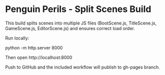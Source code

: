 # Penguin Perils - Split Scenes Build

This build splits scenes into multiple JS files (BootScene.js, TitleScene.js, GameScene.js, EditorScene.js) and ensures correct load order.

Run locally:

python -m http.server 8000

Then open http://localhost:8000

Push to GitHub and the included workflow will publish to gh-pages branch.
